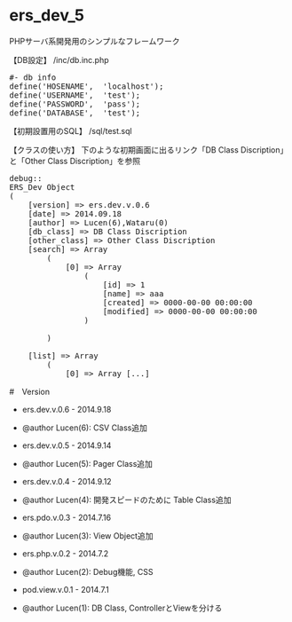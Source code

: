ers_dev_5
=========

PHPサーバ系開発用のシンプルなフレームワーク

【DB設定】
/inc/db.inc.php
<pre>
#- db info
define('HOSENAME',	'localhost');
define('USERNAME',	'test');
define('PASSWORD',	'pass');
define('DATABASE',	'test');
</pre>

【初期設置用のSQL】
/sql/test.sql

【クラスの使い方】
下のような初期画面に出るリンク「DB Class Discription」と「Other Class Discription」を参照
<pre>
debug::
ERS_Dev Object
(
    [version] => ers.dev.v.0.6
    [date] => 2014.09.18
    [author] => Lucen(6),Wataru(0)
    [db_class] => DB Class Discription
    [other_class] => Other Class Discription
    [search] => Array
        (
            [0] => Array
                (
                    [id] => 1
                    [name] => aaa
                    [created] => 0000-00-00 00:00:00
                    [modified] => 0000-00-00 00:00:00
                )

        )

    [list] => Array
        (
            [0] => Array [...]
</pre>


#　Version

 * ers.dev.v.0.6 - 2014.9.18
 * @author Lucen(6): CSV Class追加

 * ers.dev.v.0.5 - 2014.9.14
 * @author Lucen(5): Pager Class追加

 * ers.dev.v.0.4 - 2014.9.12
 * @author Lucen(4): 開発スピードのために Table Class追加

 * ers.pdo.v.0.3 - 2014.7.16
 * @author Lucen(3): View Object追加

 * ers.php.v.0.2 - 2014.7.2
 * @author Lucen(2): Debug機能, CSS

 * pod.view.v.0.1 - 2014.7.1 
 * @author Lucen(1): DB Class, ControllerとViewを分ける

